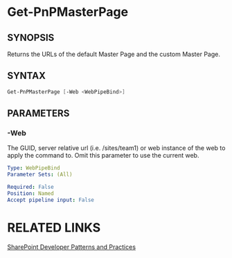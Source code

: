 # Get-PnPMasterPage

## SYNOPSIS
Returns the URLs of the default Master Page and the custom Master Page.

## SYNTAX 

```powershell
Get-PnPMasterPage [-Web <WebPipeBind>]
```

## PARAMETERS

### -Web
The GUID, server relative url (i.e. /sites/team1) or web instance of the web to apply the command to. Omit this parameter to use the current web.

```yaml
Type: WebPipeBind
Parameter Sets: (All)

Required: False
Position: Named
Accept pipeline input: False
```

# RELATED LINKS

[SharePoint Developer Patterns and Practices](http://aka.ms/sppnp)